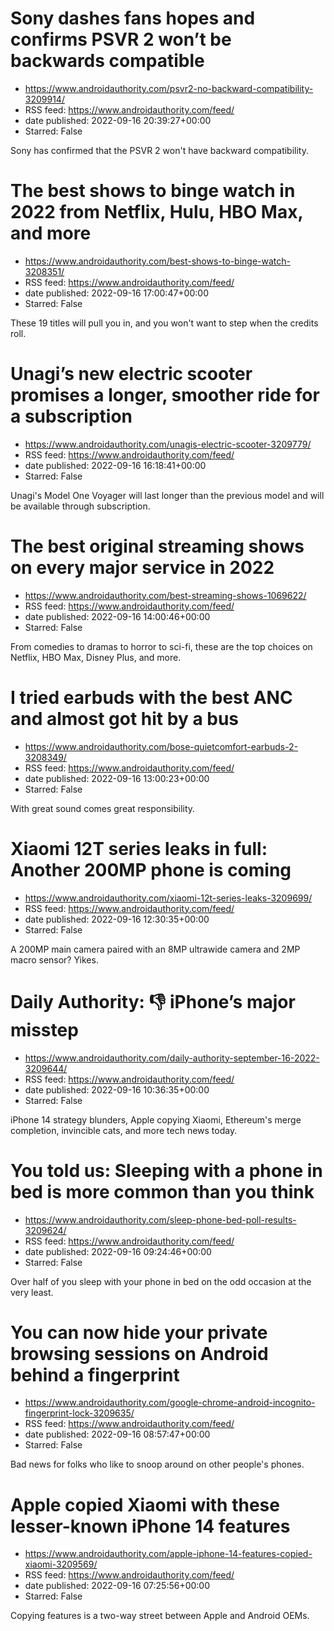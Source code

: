 # Sony dashes fans hopes and confirms PSVR 2 won’t be backwards compatible
 - https://www.androidauthority.com/psvr2-no-backward-compatibility-3209914/
 - RSS feed: https://www.androidauthority.com/feed/
 - date published: 2022-09-16 20:39:27+00:00
 - Starred: False

Sony has confirmed that the PSVR 2 won't have backward compatibility.

# The best shows to binge watch in 2022 from Netflix, Hulu, HBO Max, and more
 - https://www.androidauthority.com/best-shows-to-binge-watch-3208351/
 - RSS feed: https://www.androidauthority.com/feed/
 - date published: 2022-09-16 17:00:47+00:00
 - Starred: False

These 19 titles will pull you in, and you won't want to step when the credits roll.

# Unagi’s new electric scooter promises a longer, smoother ride for a subscription
 - https://www.androidauthority.com/unagis-electric-scooter-3209779/
 - RSS feed: https://www.androidauthority.com/feed/
 - date published: 2022-09-16 16:18:41+00:00
 - Starred: False

Unagi's Model One Voyager will last longer than the previous model and will be available through subscription.

# The best original streaming shows on every major service in 2022
 - https://www.androidauthority.com/best-streaming-shows-1069622/
 - RSS feed: https://www.androidauthority.com/feed/
 - date published: 2022-09-16 14:00:46+00:00
 - Starred: False

From comedies to dramas to horror to sci-fi, these are the top choices on Netflix, HBO Max, Disney Plus, and more.

# I tried earbuds with the best ANC and almost got hit by a bus
 - https://www.androidauthority.com/bose-quietcomfort-earbuds-2-3208349/
 - RSS feed: https://www.androidauthority.com/feed/
 - date published: 2022-09-16 13:00:23+00:00
 - Starred: False

With great sound comes great responsibility.

# Xiaomi 12T series leaks in full: Another 200MP phone is coming
 - https://www.androidauthority.com/xiaomi-12t-series-leaks-3209699/
 - RSS feed: https://www.androidauthority.com/feed/
 - date published: 2022-09-16 12:30:35+00:00
 - Starred: False

A 200MP main camera paired with an 8MP ultrawide camera and 2MP macro sensor? Yikes.

# Daily Authority: 👎 iPhone’s major misstep
 - https://www.androidauthority.com/daily-authority-september-16-2022-3209644/
 - RSS feed: https://www.androidauthority.com/feed/
 - date published: 2022-09-16 10:36:35+00:00
 - Starred: False

iPhone 14 strategy blunders, Apple copying Xiaomi, Ethereum's merge completion, invincible cats, and more tech news today.

# You told us: Sleeping with a phone in bed is more common than you think
 - https://www.androidauthority.com/sleep-phone-bed-poll-results-3209624/
 - RSS feed: https://www.androidauthority.com/feed/
 - date published: 2022-09-16 09:24:46+00:00
 - Starred: False

Over half of you sleep with your phone in bed on the odd occasion at the very least.

# You can now hide your private browsing sessions on Android behind a fingerprint
 - https://www.androidauthority.com/google-chrome-android-incognito-fingerprint-lock-3209635/
 - RSS feed: https://www.androidauthority.com/feed/
 - date published: 2022-09-16 08:57:47+00:00
 - Starred: False

Bad news for folks who like to snoop around on other people's phones.

# Apple copied Xiaomi with these lesser-known iPhone 14 features
 - https://www.androidauthority.com/apple-iphone-14-features-copied-xiaomi-3209569/
 - RSS feed: https://www.androidauthority.com/feed/
 - date published: 2022-09-16 07:25:56+00:00
 - Starred: False

Copying features is a two-way street between Apple and Android OEMs.
